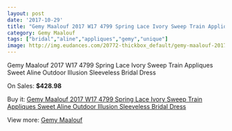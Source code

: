 ```yaml
---
layout: post
date: '2017-10-29'
title: "Gemy Maalouf 2017 W17 4799 Spring Lace Ivory Sweep Train Appliques Sweet Aline Outdoor Illusion Sleeveless Bridal Dress"
category: Gemy Maalouf
tags: ["bridal","aline","appliques","gemy","unique"]
image: http://img.eudances.com/20772-thickbox_default/gemy-maalouf-2017-w17-4799-spring-lace-ivory-sweep-train-appliques-sweet-aline-outdoor-illusion-sleeveless-bridal-dress.jpg
---
```

Gemy Maalouf 2017 W17 4799 Spring Lace Ivory Sweep Train Appliques Sweet Aline Outdoor Illusion Sleeveless Bridal Dress

On Sales: **$428.98**
<a href="https://www.eudances.com/en/gemy-maalouf/6237-gemy-maalouf-2017-w17-4799-spring-lace-ivory-sweep-train-appliques-sweet-aline-outdoor-illusion-sleeveless-bridal-dress.html"><amp-img layout="responsive" width="600" height="600" src="//img.eudances.com/20772-thickbox_default/gemy-maalouf-2017-w17-4799-spring-lace-ivory-sweep-train-appliques-sweet-aline-outdoor-illusion-sleeveless-bridal-dress.jpg" alt="Gemy Maalouf 2017 W17 4799 Spring Lace Ivory Sweep Train Appliques Sweet Aline Outdoor Illusion Sleeveless Bridal Dress 0" /></a>
<a href="https://www.eudances.com/en/gemy-maalouf/6237-gemy-maalouf-2017-w17-4799-spring-lace-ivory-sweep-train-appliques-sweet-aline-outdoor-illusion-sleeveless-bridal-dress.html"><amp-img layout="responsive" width="600" height="600" src="//img.eudances.com/20774-thickbox_default/gemy-maalouf-2017-w17-4799-spring-lace-ivory-sweep-train-appliques-sweet-aline-outdoor-illusion-sleeveless-bridal-dress.jpg" alt="Gemy Maalouf 2017 W17 4799 Spring Lace Ivory Sweep Train Appliques Sweet Aline Outdoor Illusion Sleeveless Bridal Dress 1" /></a>
<a href="https://www.eudances.com/en/gemy-maalouf/6237-gemy-maalouf-2017-w17-4799-spring-lace-ivory-sweep-train-appliques-sweet-aline-outdoor-illusion-sleeveless-bridal-dress.html"><amp-img layout="responsive" width="600" height="600" src="//img.eudances.com/20773-thickbox_default/gemy-maalouf-2017-w17-4799-spring-lace-ivory-sweep-train-appliques-sweet-aline-outdoor-illusion-sleeveless-bridal-dress.jpg" alt="Gemy Maalouf 2017 W17 4799 Spring Lace Ivory Sweep Train Appliques Sweet Aline Outdoor Illusion Sleeveless Bridal Dress 2" /></a>

Buy it: [Gemy Maalouf 2017 W17 4799 Spring Lace Ivory Sweep Train Appliques Sweet Aline Outdoor Illusion Sleeveless Bridal Dress](https://www.eudances.com/en/gemy-maalouf/6237-gemy-maalouf-2017-w17-4799-spring-lace-ivory-sweep-train-appliques-sweet-aline-outdoor-illusion-sleeveless-bridal-dress.html "Gemy Maalouf 2017 W17 4799 Spring Lace Ivory Sweep Train Appliques Sweet Aline Outdoor Illusion Sleeveless Bridal Dress")

View more: [Gemy Maalouf](https://www.eudances.com/en/101-gemy-maalouf "Gemy Maalouf")